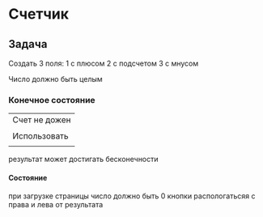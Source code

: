 # Счетчик 

## Задача 

Создать  3 поля:
1 с плюсом 
2 с подсчетом
3 с мнусом

Число должно быть целым

### Конечное состояние
|                                                |
|------------------------------------------------|
| Счет не дожен|обрываться                       |
|              |выдавать ошибки                  |
| Использовать |querySelector и addEventListener |
|              |Стрелочные функции               |

 результат может достигать бесконечности

#### Состояние

 при загрузке страницы число должно быть 0
 кнопки распологатьсяя с права и лева от результата

